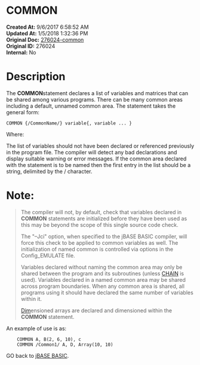 # COMMON

**Created At:** 9/6/2017 6:58:52 AM  
**Updated At:** 1/5/2018 1:32:36 PM  
**Original Doc:** [276024-common](https://docs.jbase.com/36868-jbase-basic/276024-common)  
**Original ID:** 276024  
**Internal:** No  


# Description

The **COMMON**statement declares a list of variables and matrices that can be shared among various programs. There can be many common areas including a default, unnamed common area. The statement takes the general form:

```
COMMON {/CommonName/} variable{, variable ... } 
```

Where:

The list of variables should not have been declared or referenced previously in the program file. The compiler will detect any bad declarations and display suitable warning or error messages. If the common area declared with the statement is to be named then the first entry in the list should be a string, delimited by the / character.

# Note: 


> The compiler will not, by default, check that variables declared in **COMMON** statements are initialized before they have been used as this may be beyond the scope of this single source code check. 
> 
> The "–Jci" option, when specified to the jBASE BASIC compiler, will force this check to be applied to common variables as well. The initialization of named common is controlled via options in the Config\_EMULATE file.
> 
> Variables declared without naming the common area may only be shared between the program and its subroutines (unless [CHAIN](./../chain) is used). Variables declared in a named common area may be shared across program boundaries. When any common area is shared, all programs using it should have declared the same number of variables within it.
> 
> [Dim](./../dimension-%28dim%29)ensioned arrays are declared and dimensioned within the **COMMON** statement.


An example of use is as:

```
    COMMON A, B(2, 6, 10), c
    COMMON /Common1/ A, D, Array(10, 10)
```



GO back to [jBASE BASIC](./../jbase-basic-programmers-reference-guide).
